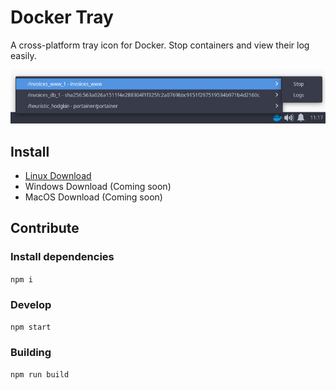 # Docker Tray
A cross-platform tray icon for Docker. Stop containers and view their log easily.

![docker-tray-presentation](./presentation.jpg)

## Install
* [Linux Download](https://github.com/marcocastignoli/docker-tray/releases/download/1.0.0/docker-tray-1.0.0.AppImage) 
* Windows Download (Coming soon)
* MacOS Download (Coming soon)

## Contribute

### Install dependencies
```npm i```

### Develop
```npm start```

### Building
```npm run build```